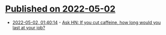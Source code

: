 # [Published on 2022-05-02](index.md)

* [2022-05-02, 01:40:14](https://news.ycombinator.com/item?id=31230522) - [Ask HN: If you cut caffeine, how long would you last at your job?](https://news.ycombinator.com/item?id=31230522)
